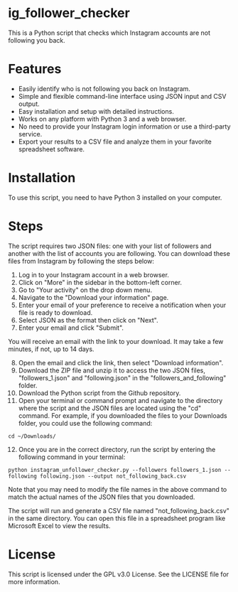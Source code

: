 # ig_follower_checker
This is a Python script that checks which Instagram accounts are not following you back. 

# Features

- Easily identify who is not following you back on Instagram.
- Simple and flexible command-line interface using JSON input and CSV output.
- Easy installation and setup with detailed instructions.
- Works on any platform with Python 3 and a web browser.
- No need to provide your Instagram login information or use a third-party service.
- Export your results to a CSV file and analyze them in your favorite spreadsheet software.

# Installation
To use this script, you need to have Python 3 installed on your computer.

# Steps
The script requires two JSON files: one with your list of followers and another with the list of accounts you are following. You can download these files from Instagram by following the steps below:

1. Log in to your Instagram account in a web browser.
2. Click on "More" in the sidebar in the bottom-left corner.
3. Go to "Your activity" on the drop down menu.
4. Navigate to the "Download your information" page.
5. Enter your email of your preference to receive a notification when your file is ready to download.
6. Select JSON as the format then click on "Next".
7. Enter your email and click "Submit". 

You will receive an email with the link to your download. It may take a few minutes, if not, up to 14 days.

8. Open the email and click the link, then select "Download information".
9. Download the ZIP file and unzip it to access the two JSON files, "followers_1.json" and "following.json" in the "followers_and_following" folder.
10. Download the Python script from the Github repository.
11. Open your terminal or command prompt and navigate to the directory where the script and the JSON files are located using the "cd" command. For example, if you downloaded the files to your Downloads folder, you could use the following command:

```
cd ~/Downloads/
```

12. Once you are in the correct directory, run the script by entering the following command in your terminal:

```
python instagram_unfollower_checker.py --followers followers_1.json --following following.json --output not_following_back.csv
```

Note that you may need to modify the file names in the above command to match the actual names of the JSON files that you downloaded.

The script will run and generate a CSV file named "not_following_back.csv" in the same directory. You can open this file in a spreadsheet program like Microsoft Excel to view the results.

# License
This script is licensed under the GPL v3.0 License. See the LICENSE file for more information.
